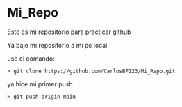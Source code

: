 # Mi_Repo
Este es mi repositorio para practicar github

Ya baje mi repositorio a mi pc local

use el comando:

```
> git clone https://github.com/CarlosBF123/Mi_Repo.git
```

ya hice mi primer push

```
> git push origin main
```
